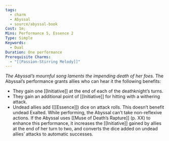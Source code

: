 ```yaml
---
tags:
  - charm
  - Abyssal
  - source/abyssal-book
Cost: 1m; 
Mins: Performance 5, Essence 2
Type: Simple
Keywords:
  - Dual
Duration: One performance
Prerequisite Charms:
  - "[[Passion-Stirring Melody]]"
---
```

*The Abyssal’s mournful song laments the impending death of her foes.*
The Abyssal’s performance grants allies who can hear it the following benefits:
 - They gain one [[Initiative]] at the end of each of the deathknight’s turns.
 - They gain an additional point of [[Initiative]] for hitting with a withering attack.
 - Undead allies add ([[Essence]]) dice on attack rolls. This doesn’t benefit undead Exalted.
While performing, the Abyssal can’t take non-reflexive actions.
If the Abyssal uses [[Muse of Death’s Rapture]] (p. XX) to enhance this performance, it increases the [[Initiative]] gained by allies at the end of her turn to two, and converts the dice added on undead allies’ attacks to automatic successes.